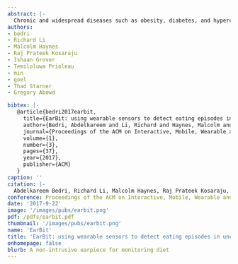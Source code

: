 ```yaml
---
abstract: |-
  Chronic and widespread diseases such as obesity, diabetes, and hypercholesterolemia require patients to monitor their food intake, and food journaling is currently the most common method for doing so. However, food journaling is subject to self-bias and recall errors, and is poorly adhered to by patients. In this paper, we propose an alternative by introducing EarBit, a wearable system that detects eating moments. We evaluate the performance of inertial, optical, and acoustic sensing modalities and focus on inertial sensing, by virtue of its recognition and usability performance. Using data collected in a simulated home setting with minimum restrictions on participants’ behavior, we build our models and evaluate them with an unconstrained outside-the-lab study. For both studies, we obtained video footage as ground truth for participants activities. Using leave-one-user-out validation, EarBit recognized all the eating episodes in the semi-controlled lab study, and achieved an accuracy of 90.1% and an F1-score of 90.9% in detecting chewing instances. In the unconstrained, outside-the-lab evaluation, EarBit obtained an accuracy of 93% and an F1-score of 80.1% in detecting chewing instances. It also accurately recognized all but one recorded eating episodes. These episodes ranged from a 2 minute snack to a 30 minute meal.
authors:
- bedri
- Richard Li
- Malcolm Haynes
- Raj Prateek Kosaraju
- Ishaan Grover
- Temiloluwa Prioleau
- min
- goel
- Thad Starner
- Gregory Abowd

bibtex: |-
   @article{bedri2017earbit,
     title={EarBit: using wearable sensors to detect eating episodes in unconstrained environments},
     author={Bedri, Abdelkareem and Li, Richard and Haynes, Malcolm and Kosaraju, Raj Prateek and Grover, Ishaan and Prioleau, Temiloluwa and Beh, Min Yan and Goel, Mayank and Starner, Thad and Abowd, Gregory},
     journal={Proceedings of the ACM on Interactive, Mobile, Wearable and Ubiquitous Technologies},
     volume={1},
     number={3},
     pages={37},
     year={2017},
     publisher={ACM}
   }
caption: ''
citation: |-
  Abdelkareem Bedri, Richard Li, Malcolm Haynes, Raj Prateek Kosaraju, Ishaan Grover, Temiloluwa Prioleau, Min Yan Beh, Mayank Goel, Thad Starner, and Gregory Abowd. 2017. EarBit: Using Wearable Sensors to Detect Eating Episodes in Unconstrained Environments. Proc. ACM Interact. Mob. Wearable Ubiquitous Technol. 1, 3, Article 37 (September 2017), 20 pages. DOI: https://doi.org/10.1145/3130902
conference: Proceedings of the ACM on Interactive, Mobile, Wearable and Ubiquitous Technologies (IMWUT), 2017
date: '2017-9-22'
image: '/images/pubs/earbit.png'
pdf: /pdfs/earbit.pdf
thumbnail: '/images/pubs/earbit.png'
name: 'EarBit'
title: 'EarBit: using wearable sensors to detect eating episodes in unconstrained environments'
onhomepage: false
blurb: A non-intrusive earpiece for monitoring diet
---
```

